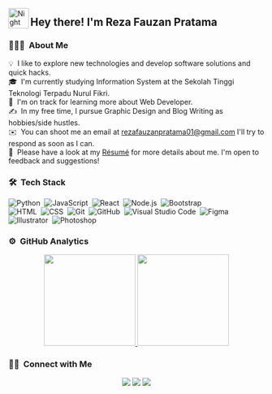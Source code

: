 <img alt="Night Coding" src="./assets/Hand%20Wave.gif" width='40' align="left"/><h2>Hey there! I'm Reza Fauzan Pratama</h2>

<!-- ## 👋 &nbsp;Hey there! I'm Reza -->

### 👨🏻‍💻 &nbsp;About Me

💡 &nbsp;I like to explore new technologies and develop software solutions and quick hacks.\
🎓 &nbsp;I'm currently studying Information System at the Sekolah Tinggi Teknologi Terpadu Nurul Fikri.\
🌱 &nbsp;I'm on track for learning more about Web Developer.\
✍️ &nbsp;In my free time, I pursue Graphic Design and Blog Writing as hobbies/side hustles.\
✉️ &nbsp;You can shoot me an email at rezafauzanpratama01@gmail.com I'll try to respond as soon as I can.\
📄 &nbsp;Please have a look at my [Résumé](https://drive.google.com/file/d/19faGfEWgIcEyGG8JnMnz8TzJrF5M5R3-/view?usp=sharing) for more details about me. I'm open to feedback and suggestions!


### 🛠 &nbsp;Tech Stack

![Python](https://img.shields.io/badge/-Python-05122A?style=flat&logo=python)&nbsp;
![JavaScript](https://img.shields.io/badge/-JavaScript-05122A?style=flat&logo=javascript)&nbsp;
![React](https://img.shields.io/badge/-React-05122A?style=flat&logo=react)&nbsp;
![Node.js](https://img.shields.io/badge/-Node.js-05122A?style=flat&logo=node.js)&nbsp;
![Bootstrap](https://img.shields.io/badge/-Bootstrap-05122A?style=flat&logo=bootstrap&logoColor=563D7C)\
![HTML](https://img.shields.io/badge/-HTML-05122A?style=flat&logo=HTML5)&nbsp;
![CSS](https://img.shields.io/badge/-CSS-05122A?style=flat&logo=CSS3&logoColor=1572B6)&nbsp;
![Git](https://img.shields.io/badge/-Git-05122A?style=flat&logo=git)&nbsp;
![GitHub](https://img.shields.io/badge/-GitHub-05122A?style=flat&logo=github)&nbsp;
![Visual Studio Code](https://img.shields.io/badge/-Visual%20Studio%20Code-05122A?style=flat&logo=visual-studio-code&logoColor=007ACC)&nbsp;
![Figma](https://img.shields.io/badge/-Figma-05122A?style=flat&logo=eclipse-ide&logoColor=2C2255)\
![Illustrator](https://img.shields.io/badge/-Illustrator-05122A?style=flat&logo=adobe-illustrator)&nbsp;
![Photoshop](https://img.shields.io/badge/-Photoshop-05122A?style=flat&logo=adobe-photoshop)&nbsp;

### ⚙️ &nbsp;GitHub Analytics

<p align="center">
<a href="https://github.com/reza-fauzan">
  <img height="180em" src="https://github-readme-stats-eight-theta.vercel.app/api?username=reza-fauzan&show_icons=true&theme=algolia&include_all_commits=true&count_private=true"/>
  <img height="180em" src="https://github-readme-stats-eight-theta.vercel.app/api/top-langs/?username=reza-fauzan&layout=compact&langs_count=8&theme=algolia"/>
</a>
</p>

### 🤝🏻 &nbsp;Connect with Me

<p align="center">
<a href="https://www.linkedin.com/in/reza-fauzan-pratama"><img src="https://img.shields.io/badge/-Reza%20Fauzan%20Pratama-0077B5?style=flat&logo=Linkedin&logoColor=white"/></a>
<a href="mailto:rezafauzanpratama01@gmail.com"><img src="https://img.shields.io/badge/-rezafauzanpratama01@gmail.com-D14836?style=flat&logo=Gmail&logoColor=white"/></a>
<a href="https://instagram.com/rezafznp"><img src="https://img.shields.io/badge/-@rezafznp-E4405F?style=flat&logo=Instagram&logoColor=white"/></a>
</p>
